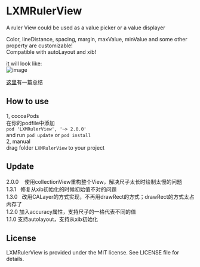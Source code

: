 # LXMRulerView
A ruler View could be used as a value picker or a value displayer    

Color, lineDistance, spacing, margin, maxValue, minValue and some other property are customizable!     
Compatible with autoLayout and xib!

it will look like:    
![image](https://github.com/Phelthas/LXMRulerView/blob/master/Screenshots/rulerView.gif)       

[这里](http://www.cnblogs.com/Phelthas/p/5697166.html)有一篇总结    


## How to use   
1, cocoaPods    
在你的podfile中添加        
`pod 'LXMRulerView', '~> 2.0.0'`    
and run `pod update` or `pod install`    
2, manual    
drag folder `LXMRulerView` to your project


## Update
2.0.0    使用collectionView重构整个View，解决尺子太长时绘制太慢的问题      
1.3.1    修复从xib初始化的时候初始值不对的问题        
1.3.0    改用CALayer的方式实现，不再用drawRect的方式；drawRect的方式太占内存了    
1.2.0    加入accuracy属性，支持尺子的一格代表不同的值    
1.1.0    支持autolayout，支持从xib初始化    




## License
LXMRulerView is provided under the MIT license. See LICENSE file for details.
